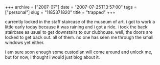 +++
archive = ["2007-07"]
date = "2007-07-25T13:57:00"
tags = ["personal"]
slug = "1185371820"
title = "trapped"
+++

currently locked in the staff staircase of the museum of art. i got to
work a little early today because it was raining and i got a ride. i took
the back staircase as usual to get downstairs to our clubhouse. well, the
doors are locked to get back out. all of them. no one has seen me through
the small windows yet either.

i am sure soon enough some custodian will come around and unlock me, but
for now, i thought i would just blog about it.

